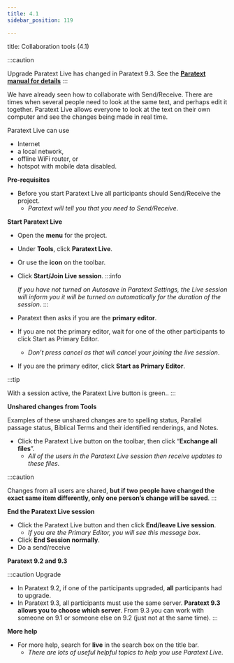 ```yaml
---
title: 4.1
sidebar_position: 119

---
```




title: Collaboration tools (4.1)


:::caution


Upgrade Paratext Live has changed in Paratext 9.3. See the [**Paratext manual for details**](/Training-Manual/05-Stage-4/20.Collaboration-tools.md) :::


We have already seen how to collaborate with Send/Receive. There are times when several people need to look at the same text, and perhaps edit it together. Paratext Live allows everyone to look at the text on their own computer and see the changes being made in real time.


Paratext Live can use

- Internet
- a local network,
- offline WiFi router, or
- hotspot with mobile data disabled.

**Pre-requisites**

- Before you start Paratext Live all participants should Send/Receive the project.
	- _Paratext will tell you that you need to Send/Receive_.

**Start Paratext Live**

- Open the **menu** for the project.
- Under **Tools**, click **Paratext Live**.
- Or use the **icon** on the toolbar.
- Click **Start/Join Live session**.
:::info

	_If you have not turned on Autosave in Paratext Settings, the Live session will inform you it will be turned on automatically for the duration of the session_. :::

- Paratext then asks if you are the **primary editor**.
- If you are not the primary editor, wait for one of the other participants to click Start as Primary Editor.
	- _Don’t press cancel as that will cancel your joining the live session_.
- If you are the primary editor, click **Start as Primary Editor**.

:::tip


With a session active, the Paratext Live button is green.. :::


**Unshared changes from Tools**


Examples of these unshared changes are to spelling status, Parallel passage status, Biblical Terms and their identified renderings, and Notes.

- Click the Paratext Live button on the toolbar, then click “**Exchange all files**”.
	- _All of the users in the Paratext Live session then receive updates to these files_.

:::caution


Changes from all users are shared, **but if two people have changed the exact same item differently, only one person’s change will be saved**. :::


**End the Paratext Live session**

- Click the Paratext Live button and then click **End/leave Live session**.
	- _If you are the Primary Editor, you will see this message box_.
- Click **End Session normally**.
- Do a send/receive

**Paratext 9.2 and 9.3**


:::caution Upgrade

- In Paratext 9.2, if one of the participants upgraded, **all** participants had to upgrade.
- In Paratext 9.3, all participants must use the same server. **Paratext 9.3 allows you to choose which server**. From 9.3 you can work with someone on 9.1 or someone else on 9.2 (just not at the same time). :::

**More help**

- For more help, search for **live** in the search box on the title bar.
	- _There are lots of useful helpful topics to help you use Paratext Live_.
